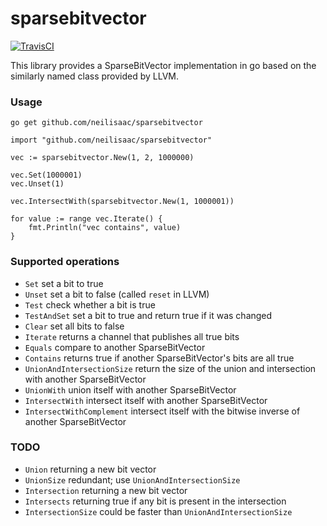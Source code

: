 sparsebitvector
===============

[![TravisCI](https://travis-ci.org/neilisaac/sparsebitvector.svg)](https://travis-ci.org/neilisaac/sparsebitvector)

This library provides a SparseBitVector implementation in go based on
the similarly named class provided by LLVM.

### Usage

`go get github.com/neilisaac/sparsebitvector`

```
import "github.com/neilisaac/sparsebitvector"

vec := sparsebitvector.New(1, 2, 1000000)

vec.Set(1000001)
vec.Unset(1)

vec.IntersectWith(sparsebitvector.New(1, 1000001))

for value := range vec.Iterate() {
    fmt.Println("vec contains", value)
}
```

### Supported operations

 * `Set` set a bit to true
 * `Unset` set a bit to false (called `reset` in LLVM)
 * `Test` check whether a bit is true
 * `TestAndSet` set a bit to true and return true if it was changed
 * `Clear` set all bits to false
 * `Iterate` returns a channel that publishes all true bits
 * `Equals` compare to another SparseBitVector
 * `Contains` returns true if another SparseBitVector's bits are all true
 * `UnionAndIntersectionSize` return the size of the union and intersection with another SparseBitVector
 * `UnionWith` union itself with another SparseBitVector
 * `IntersectWith` intersect itself with another SparseBitVector
 * `IntersectWithComplement` intersect itself with the bitwise inverse of another SparseBitVector

### TODO

 * `Union` returning a new bit vector
 * `UnionSize` redundant; use `UnionAndIntersectionSize`
 * `Intersection` returning a new bit vector
 * `Intersects` returning true if any bit is present in the intersection
 * `IntersectionSize` could be faster than `UnionAndIntersectionSize`
